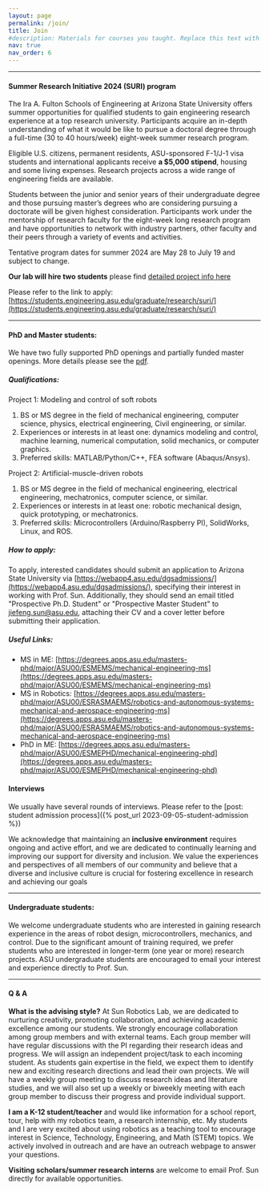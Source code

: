 ```yaml
---
layout: page
permalink: /join/
title: Join
#description: Materials for courses you taught. Replace this text with your description.
nav: true
nav_order: 6
---
```


---
#### Summer Research Initiative 2024 (SURI) program

The Ira A. Fulton Schools of Engineering at Arizona State University offers summer opportunities for qualified students to gain engineering research experience at a top research university. Participants acquire an in-depth understanding of what it would be like to pursue a doctoral degree through a full-time (30 to 40 hours/week) eight-week summer research program.

Eligible U.S. citizens, permanent residents, ASU-sponsored F-1/J-1 visa students and international applicants receive **a $5,000 stipend**, housing and some living expenses. Research projects across a wide range of engineering fields are available.

Students between the junior and senior years of their undergraduate degree and those pursuing master’s degrees who are considering pursuing a doctorate will be given highest consideration. Participants work under the mentorship of research faculty for the eight-week long research program and have opportunities to network with industry partners, other faculty and their peers through a variety of events and activities.

Tentative program dates for summer 2024 are May 28 to July 19 and subject to change.

**Our lab will hire two students** please find [detailed project info here](https://arizonastateu-my.sharepoint.com/:w:/g/personal/jsun165_asurite_asu_edu/Ebw2ZPCLHXxCpPaO5GEaK3cBVOC_rpbjRCvQf8naAkY52Q?e=5g3UAz)

Please refer to the link to apply: [https://students.engineering.asu.edu/graduate/research/suri/](https://students.engineering.asu.edu/graduate/research/suri/)

---

#### PhD and Master students:

We have two fully supported PhD openings and partially funded master openings. More details please see the [pdf]({{site.baseurl}}/assets/pdf/PhD_opening_ASU_Sun_Robotics_Lab.pdf).


##### Qualifications:
Project 1: Modeling and control of soft robots
1. BS or MS degree in the field of mechanical engineering, computer science, physics, electrical engineering, Civil engineering, or similar.
2. Experiences or interests in at least one: dynamics modeling and control, machine learning, numerical computation, solid mechanics, or computer graphics.
3. Preferred skills: MATLAB/Python/C++, FEA software (Abaqus/Ansys).

Project 2: Artificial-muscle-driven robots
1. BS or MS degree in the field of mechanical engineering, electrical engineering, mechatronics, computer science, or similar.
2. Experiences or interests in at least one: robotic mechanical design, quick prototyping, or mechatronics.
3. Preferred skills: Microcontrollers (Arduino/Raspberry PI), SolidWorks, Linux, and ROS.

##### How to apply:
To apply, interested candidates should submit an application to Arizona State University via [https://webapp4.asu.edu/dgsadmissions/](https://webapp4.asu.edu/dgsadmissions/), specifying their interest in working with Prof. Sun. Additionally, they should send an email titled "Prospective Ph.D. Student" or "Prospective Master Student" to jiefeng.sun@asu.edu, attaching their CV and a cover letter before submitting their application.



##### Useful Links:
- MS in ME: [https://degrees.apps.asu.edu/masters-phd/major/ASU00/ESMEMS/mechanical-engineering-ms](https://degrees.apps.asu.edu/masters-phd/major/ASU00/ESMEMS/mechanical-engineering-ms)
- MS in Robotics: [https://degrees.apps.asu.edu/masters-phd/major/ASU00/ESRASMAEMS/robotics-and-autonomous-systems-mechanical-and-aerospace-engineering-ms](https://degrees.apps.asu.edu/masters-phd/major/ASU00/ESRASMAEMS/robotics-and-autonomous-systems-mechanical-and-aerospace-engineering-ms)
- PhD in ME: [https://degrees.apps.asu.edu/masters-phd/major/ASU00/ESMEPHD/mechanical-engineering-phd](https://degrees.apps.asu.edu/masters-phd/major/ASU00/ESMEPHD/mechanical-engineering-phd)


#### Interviews
We usually have several rounds of interviews. Please refer to the [post: student admission process]({% post_url 2023-09-05-student-admission %})


We acknowledge that maintaining an __inclusive environment__ requires ongoing and active effort, and we are dedicated to continually learning and improving our support for diversity and inclusion. We value the experiences and perspectives of all members of our community and believe that a diverse and inclusive culture is crucial for fostering excellence in research and achieving our goals

---

#### Undergraduate students:

We welcome undergraduate students who are interested in gaining research experience in the areas of robot design, microcontrollers, mechanics, and control. Due to the significant amount of training required, we prefer students who are interested in longer-term (one year or more) research projects.
ASU undergraduate students are encouraged to email your interest and experience directly to Prof. Sun.

---


#### Q & A

__What is the advising style?__
At Sun Robotics Lab, we are dedicated to nurturing creativity, promoting collaboration, and achieving academic excellence among our students. We strongly encourage collaboration among group members and with external teams.
Each group member will have regular discussions with the PI regarding their research ideas and progress. We will assign an independent project/task to each incoming student. As students gain expertise in the field, we expect them to identify new and exciting research directions and lead their own projects.
We will have a weekly group meeting to discuss research ideas and literature studies, and we will also set up a weekly or biweekly meeting with each group member to discuss their progress and provide individual support.



 __I am a K-12 student/teacher__ and would like information for a school report, tour, help with my robotics team, a research internship, etc. My students and I are very excited about using robotics as a teaching tool to encourage interest in Science, Technology, Engineering, and Math (STEM) topics. We actively involved in outreach and are have an outreach webpage to answer your questions.


__Visiting scholars/summer research interns__ are welcome to email Prof. Sun directly for available opportunities.